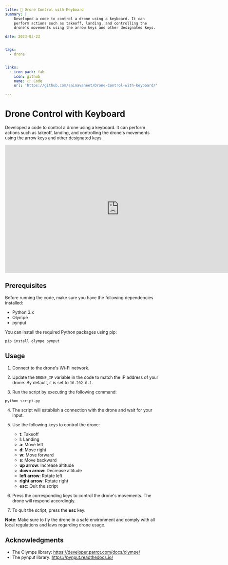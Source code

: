 ```yaml
---
title: 🎉 Drone Control with Keyboard
summary: |
    Developed a code to control a drone using a keyboard. It can
    perform actions such as takeoff, landing, and controlling the
    drone's movements using the arrow keys and other designated keys.

date: 2023-03-23


tags:
  - drone


links:
  - icon_pack: fab
    icon: github
    name: 👉 Code
    url: 'https://github.com/sainavaneet/Drone-Control-with-keyboard/'

---
```


# Drone Control with Keyboard

Developed a code to control a drone using a keyboard. It can
perform actions such as takeoff, landing, and controlling the
drone's movements using the arrow keys and other designated keys.

<iframe
  width="746"
  height="420"
  src="https://www.youtube.com/embed/-XZIpyt2KPE?autoplay=1"
  title="Go2 Robot in Isaac Sim"
  frameborder="0"
  allow="accelerometer; autoplay; clipboard-write; encrypted-media; gyroscope; picture-in-picture"
  allow="autoplay; encrypted-media; fullscreen"
  allowfullscreen
></iframe>

## Prerequisites

Before running the code, make sure you have the following dependencies installed:

- Python 3.x
- Olympe
- pynput

You can install the required Python packages using pip:

```
pip install olympe pynput
```

## Usage

1. Connect to the drone's Wi-Fi network.

2. Update the `DRONE_IP` variable in the code to match the IP address of your drone. By default, it is set to `10.202.0.1`.

3. Run the script by executing the following command:

```
python script.py
```

4. The script will establish a connection with the drone and wait for your input.

5. Use the following keys to control the drone:

   - **t**: Takeoff
   - **l**: Landing
   - **a**: Move left
   - **d**: Move right
   - **w**: Move forward
   - **s**: Move backward
   - **up arrow**: Increase altitude
   - **down arrow**: Decrease altitude
   - **left arrow**: Rotate left
   - **right arrow**: Rotate right
   - **esc**: Quit the script

6. Press the corresponding keys to control the drone's movements. The drone will respond accordingly.

7. To quit the script, press the **esc** key.

**Note:** Make sure to fly the drone in a safe environment and comply with all local regulations and laws regarding drone usage.


## Acknowledgments

- The Olympe library: https://developer.parrot.com/docs/olympe/
- The pynput library: https://pynput.readthedocs.io/

